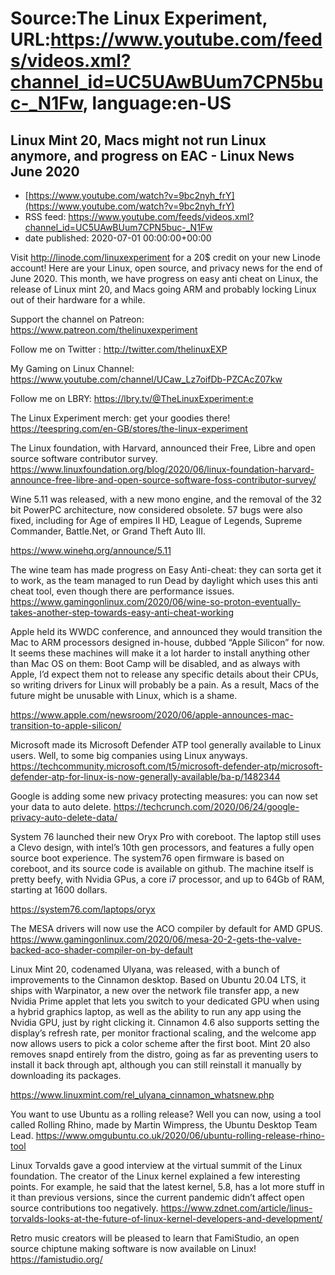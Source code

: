 # Source:The Linux Experiment, URL:https://www.youtube.com/feeds/videos.xml?channel_id=UC5UAwBUum7CPN5buc-_N1Fw, language:en-US

## Linux Mint 20, Macs might not run Linux anymore, and progress on EAC - Linux News June 2020
 - [https://www.youtube.com/watch?v=9bc2nyh_frY](https://www.youtube.com/watch?v=9bc2nyh_frY)
 - RSS feed: https://www.youtube.com/feeds/videos.xml?channel_id=UC5UAwBUum7CPN5buc-_N1Fw
 - date published: 2020-07-01 00:00:00+00:00

Visit http://linode.com/linuxexperiment for a 20$ credit on your new Linode account!
Here are your Linux, open source, and privacy news for the end of June 2020. This month, we have progress on easy anti cheat on Linux, the release of Linux mint 20, and Macs going ARM and probably locking Linux out of their hardware for a while. 

Support the channel on Patreon: 
https://www.patreon.com/thelinuxexperiment

Follow me on Twitter : http://twitter.com/thelinuxEXP

My Gaming on Linux Channel: https://www.youtube.com/channel/UCaw_Lz7oifDb-PZCAcZ07kw

Follow me on LBRY: https://lbry.tv/@TheLinuxExperiment:e

The Linux Experiment merch: get your goodies there! https://teespring.com/en-GB/stores/the-linux-experiment


The Linux foundation, with Harvard, announced their Free, Libre and open source software contributor survey. https://www.linuxfoundation.org/blog/2020/06/linux-foundation-harvard-announce-free-libre-and-open-source-software-foss-contributor-survey/

Wine 5.11 was released, with a new mono engine, and the removal of the 32 bit PowerPC architecture, now considered obsolete. 57 bugs were also fixed, including for Age of empires II HD, League of Legends, Supreme Commander, Battle.Net, or Grand Theft Auto III.

https://www.winehq.org/announce/5.11

The wine team has made progress on Easy Anti-cheat: they can sorta get it to work, as the team managed to run Dead by daylight which uses this anti cheat tool, even though there are performance issues. https://www.gamingonlinux.com/2020/06/wine-so-proton-eventually-takes-another-step-towards-easy-anti-cheat-working

Apple held its WWDC conference, and announced they would transition the Mac to ARM processors designed in-house, dubbed “Apple Silicon” for now. It seems these machines will make it a lot harder to install anything other than Mac OS on them: Boot Camp will be disabled, and as always with Apple, I’d expect them not to release any specific details about their CPUs, so writing drivers for Linux will probably be a pain. As a result, Macs of the future might be unusable with Linux, which is a shame.

https://www.apple.com/newsroom/2020/06/apple-announces-mac-transition-to-apple-silicon/

Microsoft made its Microsoft Defender ATP tool generally available to Linux users. Well, to some big companies using Linux anyways.
https://techcommunity.microsoft.com/t5/microsoft-defender-atp/microsoft-defender-atp-for-linux-is-now-generally-available/ba-p/1482344

Google is adding some new privacy protecting measures: you can now set your data to auto delete. 
https://techcrunch.com/2020/06/24/google-privacy-auto-delete-data/

System 76 launched their new Oryx Pro with coreboot. The laptop still uses a Clevo design, with intel’s 10th gen processors, and features a fully open source boot experience. The system76 open firmware is based on coreboot, and its source code is available on github. The machine itself is pretty beefy, with Nvidia GPus, a core i7 processor, and up to 64Gb of RAM, starting at 1600 dollars.

https://system76.com/laptops/oryx

The MESA drivers will now use the ACO compiler by default for AMD GPUS. https://www.gamingonlinux.com/2020/06/mesa-20-2-gets-the-valve-backed-aco-shader-compiler-on-by-default

Linux Mint 20, codenamed Ulyana, was released, with a bunch of improvements to the Cinnamon desktop. Based on Ubuntu 20.04 LTS, it ships with Warpinator, a new over the network file transfer app, a new Nvidia Prime applet that lets you switch to your dedicated GPU when using a hybrid graphics laptop, as well as the ability to run any app using the Nvidia GPU, just by right clicking it. Cinnamon 4.6 also supports setting the display’s refresh rate, per monitor fractional scaling, and the welcome app now allows users to pick a color scheme after the first boot. Mint 20 also removes snapd entirely from the distro, going as far as preventing users to install it back through apt, although you can still reinstall it manually by downloading its packages.

https://www.linuxmint.com/rel_ulyana_cinnamon_whatsnew.php

You want to use Ubuntu as a rolling release? Well you can now, using a tool called Rolling Rhino, made by Martin Wimpress, the Ubuntu Desktop Team Lead.
https://www.omgubuntu.co.uk/2020/06/ubuntu-rolling-release-rhino-tool

Linux Torvalds gave a good interview at the virtual summit of the Linux foundation. The creator of the Linux kernel explained a few interesting points. For example, he said that the latest kernel, 5.8, has a lot more stuff in it than previous versions, since the current pandemic didn’t affect open source contributions too negatively.
https://www.zdnet.com/article/linus-torvalds-looks-at-the-future-of-linux-kernel-developers-and-development/

Retro music creators will be pleased to learn that FamiStudio, an open source chiptune making software is now available on Linux!
https://famistudio.org/


